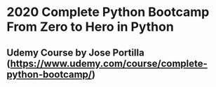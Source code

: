 # 2020 Complete Python Bootcamp From Zero to Hero in Python
## Udemy Course by Jose Portilla (https://www.udemy.com/course/complete-python-bootcamp/)
